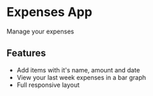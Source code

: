# Expenses App

Manage your expenses

## Features

* Add items with it's name, amount and date
* View your last week expenses in a bar graph
* Full responsive layout
